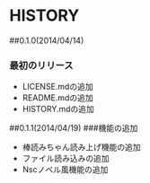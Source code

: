 # HISTORY
##0.1.0(2014/04/14)
 ### 最初のリリース
 * LICENSE.mdの追加
 * README.mdの追加
 * HISTORY.mdの追加
 
##0.1.1(2014/04/19)
 ###機能の追加
 * 棒読みちゃん読み上げ機能の追加
 * ファイル読み込みの追加
 * Nscノベル風機能の追加
 
